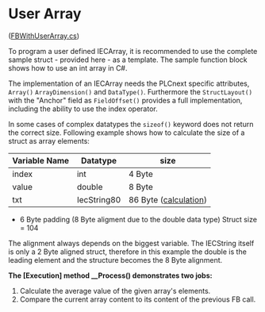 # User Array

([FBWithUserArray.cs](FBWithUserArray.cs))

To program a user defined IECArray, it is recommended to use the complete sample struct - provided here - as a template.
The sample function block shows how to use an int array in C#.

The implementation of an IECArray needs the PLCnext specific attributes, `Array()` `ArrayDimension()` and `DataType()`.
Furthermore the `StructLayout()` with the "Anchor" field as `FieldOffset()` provides a full implementation, including the ability to use the index operator.

In some cases of complex datatypes the `sizeof()` keyword does not return the correct size.
Following example shows how to calculate the size of a struct as array elements:

| Variable Name | Datatype | size |
|--- | --- | ---|
| index | int | 4 Byte |
| value | double | 8 Byte |
| txt | IecString80 | 86 Byte ([calculation](../05_IECString/IECString.md)) |

+ 6 Byte padding (8 Byte aligment due to the double data type)
Struct size = 104

The alignment always depends on the biggest variable. The IECString itself is only a 2 Byte aligned struct, therefore in this example the double is the leading element and the structure becomes the 8 Byte alignment.

**The [Execution] method __Process() demonstrates two jobs:**

1. Calculate the average value of the given array's elements.
2. Compare the current array content to its content of the previous FB call.
